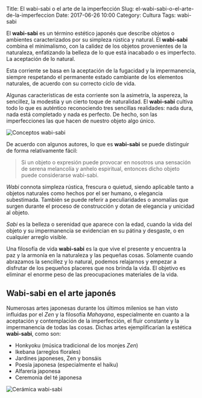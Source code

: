 Title: El wabi-sabi o el arte de la imperfección
Slug: el-wabi-sabi-o-el-arte-de-la-imperfeccion
Date: 2017-06-26 10:00
Category: Cultura
Tags: wabi-sabi



El **wabi-sabi** es un término estético japonés que describe objetos o ambientes caracterizados por su simpleza rústica y natural. El **wabi-sabi** combina el minimalismo, con la calidez de los objetos provenientes de la naturaleza, enfatizando la belleza de lo que está inacabado o es imperfecto. La aceptación de lo natural.

Esta corriente se basa en la aceptación de la fugacidad y la impermanencia, siempre respetando el permanente estado cambiante de los elementos naturales, de acuerdo con su correcto ciclo de vida.

Algunas características de esta corriente son la asimetría, la aspereza, la sencillez, la modestia y un cierto toque de naturalidad. El **wabi-sabi** cultiva todo lo que es auténtico reconociendo tres sencillas realidades: nada dura, nada está completado y nada es perfecto. De hecho, son las imperfecciones las que hacen de nuestro objeto algo único.

![Conceptos wabi-sabi]({filename}/images/wabi-sabi.jpg)

De acuerdo con algunos autores, lo que es **wabi-sabi** se puede distinguir de forma relativamente fácil:

> Si un objeto o expresión puede provocar en nosotros una sensación de serena melancolía y anhelo espiritual, entonces dicho objeto puede considerarse wabi-sabi.

*Wabi* connota simpleza rústica, frescura o quietud, siendo aplicable tanto a objetos naturales como hechos por el ser humano, o elegancia subestimada. También se puede referir a peculiaridades o anomalías que surgen durante el proceso de construcción y dotan de elegancia y unicidad al objeto.

*Sabi* es la belleza o serenidad que aparece con la edad, cuando la vida del objeto y su impermanencia se evidencian en su pátina y desgaste, o en cualquier arreglo visible.

Una filosofía de vida **wabi-sabi** es la que vive el presente y encuentra la paz y la armonía en la naturaleza y las pequeñas cosas. Solamente cuando abrazamos la sencillez y lo natural, podemos relajarnos y empezar a disfrutar de los pequeños placeres que nos brinda la vida. El objetivo es eliminar el enorme peso de las preocupaciones materiales de la vida.

## Wabi-sabi en el arte japonés

Numerosas artes japonesas durante los últimos milenios se han visto influidas por el *Zen* y la filosofía *Mahayana*, especialmente en cuanto a la aceptación y contemplación de la imperfección, el fluir constante y la impermanencia de todas las cosas. Dichas artes ejemplificarían la estética **wabi-sabi**, como son:

* Honkyoku (música tradicional de los monjes *Zen*)
* Ikebana (arreglos florales)
* Jardines japoneses, Zen y bonsáis
* Poesía japonesa (especialmente el haiku)
* Alfarería japonesa
* Ceremonia del té japonesa

![Cerámica wabi-sabi]({filename}/images/wabi-sabi-pottery.jpg)
